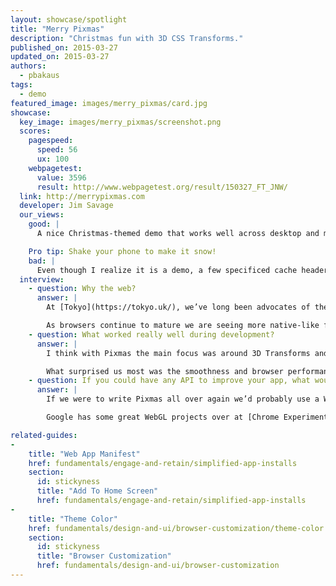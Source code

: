 ```yaml
---
layout: showcase/spotlight
title: "Merry Pixmas"
description: "Christmas fun with 3D CSS Transforms."
published_on: 2015-03-27
updated_on: 2015-03-27
authors:
  - pbakaus
tags: 
  - demo
featured_image: images/merry_pixmas/card.jpg
showcase:
  key_image: images/merry_pixmas/screenshot.png
  scores:
    pagespeed:
      speed: 56
      ux: 100
    webpagetest:
      value: 3596
      result: http://www.webpagetest.org/result/150327_FT_JNW/
  link: http://merrypixmas.com
  developer: Jim Savage
  our_views:
    good: |
      A nice Christmas-themed demo that works well across desktop and mobile. It even comes with brand new theme color support, and a web manifest for a home screen experience that launches full screen.

    Pro tip: Shake your phone to make it snow!
    bad: |
      Even though I realize it is a demo, a few specificed cache headers on assets and non-render-blocking JavaScript could have improved the perceived load time quite a bit.
  interview:
    - question: Why the web?
      answer: |
        At [Tokyo](https://tokyo.uk/), we’ve long been advocates of the responsive and mobile web, rather than native for the sake of it. Pixmas was a result of HTML5 & CSS3 experimentation during down time in-between projects. We are always trying out new things to keep our knowledge current; so naturally, for our team of front-end developers, any research would have been web focused as opposed to a native platform.

        As browsers continue to mature we are seeing more native-like functionality; functions that were only ever available through native development such as geolocation, camera access, local database storage etc which all contribute to an overall native-like experience for the user but with the benefits of cross-platform and fast iteration development. Of course native development still has its advantages and when tackling a new project, a lot of consideration is taken for both web & native options. It probably sounds obvious, but for our clients, it’s important we recommend the best platform for the job, rather than shoehorn every project into whichever we prefer to code for.
    - question: What worked really well during development?
      answer: |
        I think with Pixmas the main focus was around 3D Transforms and how far we could really push CSS, so the pixelated illustrative style worked really well in the browser, and as any front-end developer will tell you a browser's natural behaviour is square friendly! So basing the overall style and 3D math around square based problems worked really well. Building a cube with 3D transforms & HTML is much easier than any other primitive shape. However the interaction and animations took us a little trial and error to smooth out.

        What surprised us most was the smoothness and browser performance of the 3D on mobile platforms, particularly in the lesser known Android devices. 
    - question: If you could have any API to improve your app, what would it be?
      answer: |
        If we were to write Pixmas all over again we’d probably use a WebGL based API. While it was fun manipulating HTML DOM elements in 3D via CSS, the real power for web based 3D has to be a dedicated hardware-accelerated technology like WebGL. CSS 3D is fine for basic webpage effects and transitions but we definitely hit a limitation in browser performance when coding Pixmas.

        Google has some great WebGL projects over at [Chrome Experiments](https://www.chromeexperiments.com/webgl).

related-guides:
-
    title: "Web App Manifest"
    href: fundamentals/engage-and-retain/simplified-app-installs
    section:
      id: stickyness
      title: "Add To Home Screen"
      href: fundamentals/engage-and-retain/simplified-app-installs
-
    title: "Theme Color"
    href: fundamentals/design-and-ui/browser-customization/theme-color
    section:
      id: stickyness
      title: "Browser Customization"
      href: fundamentals/design-and-ui/browser-customization
---
```


